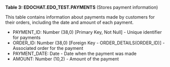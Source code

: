 **Table 3: EDOCHAT.EDO_TEST.PAYMENTS** (Stores payment information)

This table contains information about payments made by customers for their orders, including the date and amount of each payment.

- PAYMENT_ID: Number (38,0) [Primary Key, Not Null] - Unique identifier for payments
- ORDER_ID: Number (38,0) [Foreign Key - ORDER_DETAILS(ORDER_ID)] - Associated order for the payment
- PAYMENT_DATE: Date - Date when the payment was made
- AMOUNT: Number (10,2) - Amount of the payment